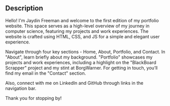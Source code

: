 ## Description
Hello! I'm Jaydin Freeman and welcome to the first edition of my portfolio website. This space serves as a high-level overview of my journey in computer science, featuring my projects and work experiences. The website is crafted using HTML, CSS, and JS for a simple and elegant user experience.

Navigate through four key sections - Home, About, Portfolio, and Contact. In "About", learn briefly about my background. "Portfolio" showcases my projects and work experiences, including a highlight on the "BlackBoard Scrapper" project and my stint at BorgWarner. For getting in touch, you’ll find my email in the "Contact" section.

Also, connect with me on LinkedIn and GitHub through links in the navigation bar.

Thank you for stopping by!
